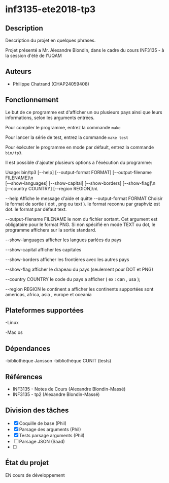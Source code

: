 # inf3135-ete2018-tp3


## Description

Description du projet en quelques phrases.

Projet présenté a Mr. Alexandre Blondin, dans le cadre du cours INF3135 - à la session
d'été de l'UQAM

## Auteurs

- Philippe Chatrand (CHAP24059408)



## Fonctionnement

Le but de ce programme est d'afficher un ou plusieurs pays ainsi que leurs informations, selon les arguments entrées.

Pour compiler le programme, entrez la commande `make`

Pour lancer la série de test, entrez la commande `make test`

Pour éxécuter le programme en mode par défault, entrez la commande `bin/tp3`.

Il est possible d'ajouter plusieurs options a l'éxécution du programme:


Usage: bin/tp3 [--help] [--output-format FORMAT] [--output-filename FILENAME]\n\
 	[--show-languages] [--show-capital] [--show-borders] [--show-flag]\n\
 	[--country COUNTRY] [--region REGION]\n\



  --help                     Affiche le message d'aide et quitte 
  --output-format FORMAT     Choisir le format de sortie ( dot , png ou text ).
                             le format reconnu par graphviz est dot.
                             le format par défaut text.
                             
  --output-filename FILENAME le nom du fichier sortant. Cet argument est obligatoire
  							 pour le format PNG. Si non spécifié en mode TEXT ou dot,
  							 le programme affichera sur la sortie standard.
  							 
  --show-languages           afficher les langues parlées du pays
  
  --show-capital             afficher les capitales
  
  --show-borders             afficher les frontières avec les autres pays
  
  --show-flag                afficher le drapeau du pays
                             (seulement pour DOT et PNG)
                             
  --country COUNTRY          le code du pays a afficher ( ex : can , usa );
  
  --region REGION            le continent a afficher
                             les continents supportées sont 
                             americas, africa, asia , europe et oceania




## Plateformes supportées

-Linux

-Mac os


## Dépendances

-bibliothèque Jansson
-bibliothèque CUNIT (tests)

## Références

- INF3135 - Notes de Cours (Alexandre Blondin-Massé)
- INF3135 - tp2 (Alexandre Blondin-Massé)

## Division des tâches


- [x] Coquille de base (Phil)
- [x] Parsage des arguments (Phil)
- [x] Tests parsage arguments (Phil) 
- [ ] Parsage JSON (Saad)
- [ ] 

 

## État du projet

EN cours de développement


